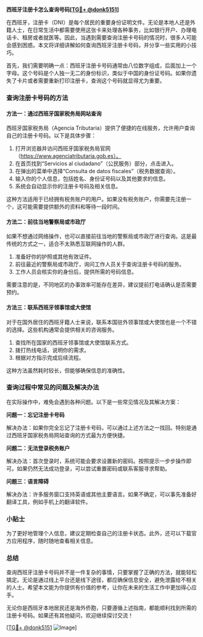 **西班牙注册卡怎么查询号码[[TG💪+ @donk5151](https://t.me/s/donk5151)]**

在西班牙，注册卡（DNI）是每个居民的重要身份证明文件。无论是本地人还是外籍人士，在日常生活中都需要使用这张卡来处理各种事务，比如银行开户、办理电话卡、租房或者就医等。因此，当遇到需要查询注册卡号码的情况时，很多人可能会感到困惑。本文将详细讲解如何查询西班牙注册卡号码，并分享一些实用的小技巧。

首先，我们需要明确一点：西班牙注册卡号码通常由八位数字组成，后面加上一个字母。这个号码是个人独一无二的身份标识，类似于中国的身份证号码。如果你遗失了卡片或者需要重新打印注册卡，查询这个号码就显得尤为重要。

### 查询注册卡号码的方法

#### 方法一：通过西班牙国家税务局网站查询

西班牙国家税务局（Agencia Tributaria）提供了便捷的在线服务，允许用户查询自己的注册卡号码。以下是具体步骤：

1. 打开浏览器并访问西班牙国家税务局官网（https://www.agenciatributaria.gob.es）。
2. 在首页找到“Servicios al ciudadano”（公民服务）部分，点击进入。
3. 在弹出的菜单中选择“Consulta de datos fiscales”（税务数据查询）。
4. 输入你的个人信息，包括姓名、身份证号码以及其他要求的信息。
5. 系统会自动显示你的注册卡号码及相关信息。

这种方法适用于已经拥有税务账户的用户。如果没有税务账户，你需要先注册一个，这可能需要提供额外的资料和等待一段时间。

#### 方法二：前往当地警察局或市政厅

如果不想通过网络操作，也可以直接前往当地的警察局或市政厅进行查询。这是最传统的方式之一，适合不太熟悉互联网操作的人群。

1. 准备好你的护照或其他有效证件。
2. 前往最近的警察局或市政厅，询问工作人员关于查询注册卡号码的服务。
3. 工作人员会核实你的身份后，提供所需的号码信息。

需要注意的是，不同地区的办事效率可能存在差异，建议提前打电话确认是否需要预约。

#### 方法三：联系西班牙领事馆或大使馆

对于在国外居住的西班牙籍人士来说，联系本国驻外领事馆或大使馆也是一个不错的选择。这些机构通常会提供相关的咨询服务。

1. 查找所在国家的西班牙领事馆或大使馆联系方式。
2. 拨打热线电话，说明你的需求。
3. 根据对方指示完成后续流程。

这种方法虽然耗时较长，但能够确保信息的准确性。

### 查询过程中常见的问题及解决办法

在实际操作中，难免会遇到各种问题。以下是一些常见情况及其解决方案：

**问题一：忘记注册卡号码**

解决办法：如果你完全忘记了注册卡号码，可以通过上述方法之一找回。特别是通过西班牙国家税务局网站查询的方式最为方便快捷。

**问题二：无法登录税务账户**

解决办法：首次登录时，系统可能会要求设置新的密码。按照提示一步步操作即可。如果仍然无法成功登录，可以尝试重置密码或联系客服寻求帮助。

**问题三：语言障碍**

解决办法：许多服务窗口支持英语或其他主要语言。如果不确定，可以事先准备好翻译工具，例如手机上的翻译软件。

### 小贴士

为了更好地管理个人信息，建议定期检查自己的注册卡状态。此外，还可以下载官方应用程序，随时随地查看相关信息。

### 总结

查询西班牙注册卡号码并不是一件复杂的事情，只要掌握了正确的方法，就能轻松搞定。无论是通过线上平台还是线下途径，都应确保信息安全，避免泄露给不相关的人士。希望本文能为你提供有价值的参考，让你在未来的生活工作中更加得心应手。

无论你是西班牙本地居民还是海外侨胞，只要遵循上述指南，都能顺利找到所需的注册卡号码。如果还有其他疑问，欢迎继续探讨交流！

[[TG💪+ @donk5151](https://t.me/s/donk5151) ![Image](https://i.postimg.cc/rwNCRYN7/Snipaste-2025-04-30-17-27-05.png)]